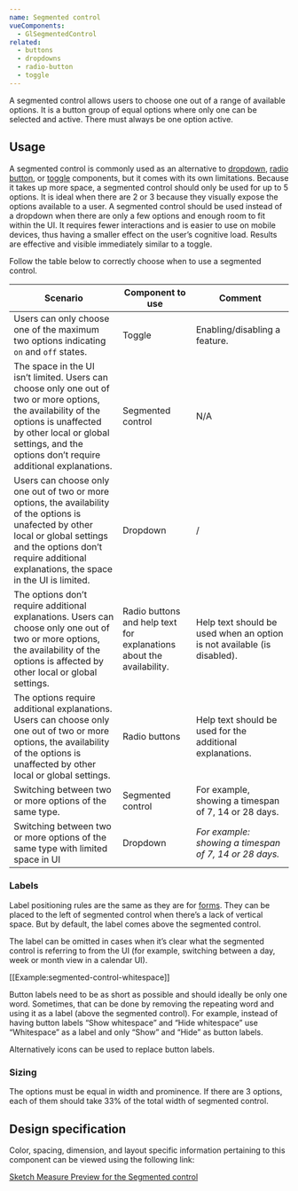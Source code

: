 ```yaml
---
name: Segmented control
vueComponents:
  - GlSegmentedControl
related:
  - buttons
  - dropdowns
  - radio-button
  - toggle
---
```


A segmented control allows users to choose one out of a range of available options. It is a button group of equal options where only one can be selected and active. There must always be one option active.

## Usage

A segmented control is commonly used as an alternative to [dropdown](/components/dropdowns), [radio button](/components/radio-button), or [toggle](/components/toggle) components, but it comes with its own limitations. Because it takes up more space, a segmented control should only be used for up to 5 options. It is ideal when there are 2 or 3 because they visually expose the options available to a user. A segmented control should be used instead of a dropdown when there are only a few options and enough room to fit within the UI. It requires fewer interactions and is easier to use on mobile devices, thus having a smaller effect on the user’s cognitive load. Results are effective and visible immediately similar to a toggle.

Follow the table below to correctly choose when to use a segmented control.

| Scenario | Component to use | Comment |
|----------|------------------|---------|
| Users can only choose one of the maximum two options indicating `on` and `off` states. | Toggle | Enabling/disabling a feature. |
| The space in the UI isn’t limited. Users can choose only one out of two or more options, the availability of the options is unaffected by other local or global settings, and the options don’t require additional explanations. | Segmented control | N/A |
| Users can choose only one out of two or more options, the availability of the options is unafected by other local or global settings and the options don’t require additional explanations, the space in the UI is limited. | Dropdown | / |
| The options don’t require additional explanations. Users can choose only one out of two or more options, the availability of the options is affected by other local or global settings. | Radio buttons and help text for explanations about the availability. | Help text should be used when an option is not available (is disabled). |
| The options require additional explanations. Users can choose only one out of two or more options, the availability of the options is unaffected by other local or global settings. | Radio buttons | Help text should be used for the additional explanations. |
| Switching between two or more options of the same type. | Segmented control | For example, showing a timespan of 7, 14 or 28 days. |
| Switching between two or more options of the same type with  limited space in UI | Dropdown | *For example: showing a timespan of 7, 14 or 28 days.* |


### Labels

Label positioning rules are the same as they are for [forms](/components/forms). They can be placed to the left of segmented control when there’s a lack of vertical space. But by default, the label comes above the segmented control.

The label can be omitted in cases when it’s clear what the segmented control is referring to from the UI (for example, switching between a day, week or month view in a calendar UI).

[[Example:segmented-control-whitespace]]

Button labels need to be as short as possible and should ideally be only one word. Sometimes, that can be done by removing the repeating word and using it as a label (above the segmented control). For example, instead of having button labels “Show whitespace” and “Hide whitespace” use “Whitespace” as a label and only “Show” and “Hide” as button labels.

Alternatively icons can be used to replace button labels.

### Sizing

The options must be equal in width and prominence. If there are 3 options, each of them should take 33% of the total width of segmented control.

## Design specification

Color, spacing, dimension, and layout specific information pertaining to this component can be viewed using the following link:

[Sketch Measure Preview for the Segmented control](https://gitlab-org.gitlab.io/gitlab-design/hosted/design-gitlab-specs/segmented-control-spec-previews/)
